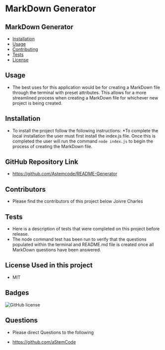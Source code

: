 # MarkDown Generator

## MarkDown Generator

* [Installation](#installation)
* [Usage](#usage)
* [Contributing](#contributors)
* [Tests](#tests)
* [License](#badges)

## Usage
- The best uses for this application would be for creating a MarkDown file through the terminal with preset attributes. This allows for a more streamlined process when creating a MarkDown file for whichever new project is being created.

## Installation
- To install the project follow the following instructions:
*To complete the local installation the user must first install the index.js file. Once this is completed the user will run the command `node index.js` to begin the process of creating the MarkDown file.

## GitHub Repository Link

- https://github.com/Astemcode/README-Generator

## Contributors
- Please find the contributors of this project below
Joivre Charles

## Tests
- Here is a description of tests that were completed on this project before release.
- The node command test has been run to verify that the questions populated within the terminal and README.md file is created once all MarkDown questions have been answered.

## License Used in this project
- MIT


## Badges
![GitHub license](https://img.shields.io/badge/license-MIT-blue.svg)

## Questions
* Please direct Questions to the following
- https://github.com/aStemCode

